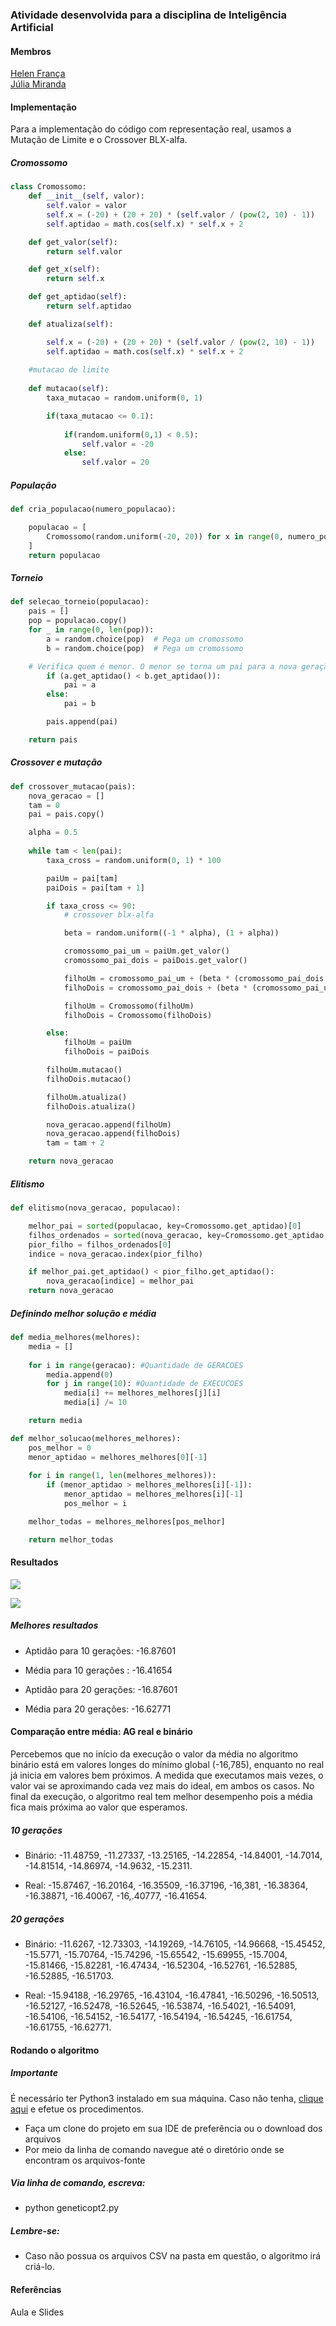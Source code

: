 ### Atividade desenvolvida para a disciplina de Inteligência Artificial

#### Membros
[Helen França](https://github.com/helenfranca)
<br>[Júlia Miranda](https://github.com/juliamrc)

#### Implementação

Para a implementação do código com representação real, usamos a Mutação de Limite e o Crossover BLX-alfa.

##### Cromossomo

```python
class Cromossomo:
    def __init__(self, valor):
        self.valor = valor
        self.x = (-20) + (20 + 20) * (self.valor / (pow(2, 10) - 1))
        self.aptidao = math.cos(self.x) * self.x + 2

    def get_valor(self):
        return self.valor

    def get_x(self):
        return self.x

    def get_aptidao(self):
        return self.aptidao

    def atualiza(self):

        self.x = (-20) + (20 + 20) * (self.valor / (pow(2, 10) - 1))
        self.aptidao = math.cos(self.x) * self.x + 2
       
    #mutacao de limite
    
    def mutacao(self):
        taxa_mutacao = random.uniform(0, 1)

        if(taxa_mutacao <= 0.1):
               
            if(random.uniform(0,1) < 0.5):
                self.valor = -20
            else:
                self.valor = 20
```

##### População

```python 
def cria_populacao(numero_populacao):

    populacao = [
        Cromossomo(random.uniform(-20, 20)) for x in range(0, numero_populacao)
    ]
    return populacao
```


##### Torneio

```python 
def selecao_torneio(populacao):
    pais = []
    pop = populacao.copy()
    for _ in range(0, len(pop)):
        a = random.choice(pop)  # Pega um cromossomo
        b = random.choice(pop)  # Pega um cromossomo

    # Verifica quem é menor. O menor se torna um pai para a nova geração
        if (a.get_aptidao() < b.get_aptidao()):
            pai = a
        else:
            pai = b

        pais.append(pai)

    return pais
```

##### Crossover e mutação

```python 
def crossover_mutacao(pais):
    nova_geracao = []
    tam = 0
    pai = pais.copy()

    alpha = 0.5
   
    while tam < len(pai):
        taxa_cross = random.uniform(0, 1) * 100

        paiUm = pai[tam]
        paiDois = pai[tam + 1]

        if taxa_cross <= 90:
            # crossover blx-alfa

            beta = random.uniform((-1 * alpha), (1 + alpha))

            cromossomo_pai_um = paiUm.get_valor()
            cromossomo_pai_dois = paiDois.get_valor()

            filhoUm = cromossomo_pai_um + (beta * (cromossomo_pai_dois - cromossomo_pai_um))
            filhoDois = cromossomo_pai_dois + (beta * (cromossomo_pai_um - cromossomo_pai_dois))

            filhoUm = Cromossomo(filhoUm)
            filhoDois = Cromossomo(filhoDois)

        else:
            filhoUm = paiUm
            filhoDois = paiDois

        filhoUm.mutacao()
        filhoDois.mutacao()

        filhoUm.atualiza()
        filhoDois.atualiza()

        nova_geracao.append(filhoUm)
        nova_geracao.append(filhoDois)
        tam = tam + 2

    return nova_geracao
```

##### Elitismo

```python
def elitismo(nova_geracao, populacao):

    melhor_pai = sorted(populacao, key=Cromossomo.get_aptidao)[0]
    filhos_ordenados = sorted(nova_geracao, key=Cromossomo.get_aptidao, reverse=True)
    pior_filho = filhos_ordenados[0]
    indice = nova_geracao.index(pior_filho)

    if melhor_pai.get_aptidao() < pior_filho.get_aptidao():
        nova_geracao[indice] = melhor_pai
    return nova_geracao
```

##### Definindo melhor solução e média

```python
def media_melhores(melhores):
    media = []
    
    for i in range(geracao): #Quantidade de GERACOES
        media.append(0)
        for j in range(10): #Quantidade de EXECUCOES
            media[i] += melhores_melhores[j][i]
            media[i] /= 10

    return media

def melhor_solucao(melhores_melhores):
    pos_melhor = 0
    menor_aptidao = melhores_melhores[0][-1]
        
    for i in range(1, len(melhores_melhores)):
        if (menor_aptidao > melhores_melhores[i][-1]):
            menor_aptidao = melhores_melhores[i][-1]
            pos_melhor = i

    melhor_todas = melhores_melhores[pos_melhor]

    return melhor_todas
```

#### Resultados

![](https://github.com/helenfranca/inteligencia_artificial_disciplina/blob/mudan%C3%A7a_ag1/Gen%C3%A9tico%20-%20PT2/geracao10.png)

![](https://github.com/helenfranca/inteligencia_artificial_disciplina/blob/mudan%C3%A7a_ag1/Gen%C3%A9tico%20-%20PT2/geracao20.png)

##### Melhores resultados
- Aptidão para 10 gerações: -16.87601
- Média para 10 gerações : -16.41654 <br>

- Aptidão para 20 gerações: -16.87601
- Média para 20 gerações: -16.62771 

#### Comparação entre média: AG real e binário

Percebemos que no início da execução o valor da média no algoritmo binário está em valores longes do mínimo global (-16,785), enquanto no real já inicia em valores bem próximos. A medida que executamos mais vezes, o valor vai se aproximando cada vez mais do ideal, em ambos os casos. No final da execução, o algoritmo real tem melhor desempenho pois a média fica mais próxima ao valor que esperamos.

##### 10 gerações

- Binário: -11.48759, -11.27337, -13.25165, -14.22854, -14.84001, -14.7014, -14.81514, -14.86974, -14.9632, -15.2311.

- Real: -15.87467, -16.20164, -16.35509, -16.37196, -16,381, -16.38364, -16.38871, -16.40067, -16,.40777, -16.41654.

##### 20 gerações

- Binário: -11.6267, -12.73303, -14.19269, -14.76105, -14.96668, -15.45452, -15.5771, -15.70764, -15.74296, -15.65542, -15.69955, -15.7004, -15.81466, -15.82281, -16.47434, -16.52304, -16.52761, -16.52885, -16.52885, -16.51703.

- Real: -15.94188, -16.29765, -16.43104, -16.47841, -16.50296, -16.50513, -16.52127, -16.52478, -16.52645, -16.53874, -16.54021, -16.54091, -16.54106, -16.54152, -16.54177, -16.54194, -16.54245, -16.61754, -16.61755, -16.62771.


#### Rodando o algoritmo

##### Importante

É necessário ter Python3 instalado em sua máquina. Caso não tenha, [clique aqui](https://www.python.org/downloads/) e efetue os procedimentos.

- Faça um clone do projeto em sua IDE de preferência ou o download dos arquivos
- Por meio da linha de comando navegue até o diretório onde se encontram os arquivos-fonte

##### Via linha de comando, escreva:

- python geneticopt2.py


##### Lembre-se:

- Caso não possua os arquivos CSV na pasta em questão, o algoritmo irá criá-lo.


#### Referências

Aula e Slides









